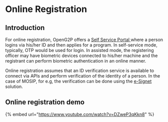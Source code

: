 # Online Registration

## Introduction

For online registration, OpenG2P offers a [Self Service Portal ](../self-service-portal.md)where a person logins via his/her ID and then applies for a program. In self-service mode, typically, OTP would be used for login. In assisted mode, the registering officer may have biometric devices connected to his/her machine and the registrant can perform biometric authentication in an online manner.&#x20;

Online registration assumes that an ID verification service is available to connect via APIs and perform verification of the identity of a person. In the case of MOSIP, for e.g, the verification can be done using the [e-Signet](https://docs.mosip.io/1.2.0/integrations/e-signet) solution.

## Online registration demo

{% embed url="https://www.youtube.com/watch?v=DZweP3qKkn8" %}
